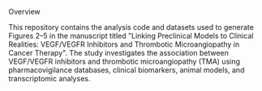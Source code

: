 Overview

This repository contains the analysis code and datasets used to generate Figures 2–5 in the manuscript titled "Linking Preclinical Models to Clinical Realities: VEGF/VEGFR Inhibitors and Thrombotic Microangiopathy in Cancer Therapy". The study investigates the association between VEGF/VEGFR inhibitors and thrombotic microangiopathy (TMA) using pharmacovigilance databases, clinical biomarkers, animal models, and transcriptomic analyses.
